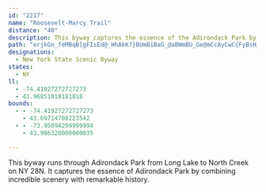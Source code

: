 ```yaml
---
id: "2217"
name: "Roosevelt-Marcy Trail"
distance: "40"
description: This byway captures the essence of the Adirondack Park by combining incredible scenery with remarkable history.
path: "erjkGn_feMBqB[gFIsEd@_HhAkK?}BUmBiBaG_@aBWmBU_Ge@mCcAyCwC{FyBsH_@aAiAeBiByAwDyBsAeBuAmDyAaIm@aCy@}AeCyCYc@m@cB[yBKgBN{G?mDO{FcA{MI_CDyGCsC_@eDsFmZOyAE_CRsCdFeSl@kEBsEG_B[oCcBgIS_CAsCtBy`@v@eHtB}MLqCCaBu@yJs@iIg@yC_AeDwHiRy@yDQiBwCal@CeC^gDRs@|DaJh@qCTuCIoJqAgNIgB?cEJqFAoBs@}HSqEBwSOcSEaBYyBm@qCsEcMoB{GcCaKs@yBsAyCoBuCwFeFwDaFoA_C_AmC_@}Am@uFu@}UC{DDeArB}UNkA\\sA|BgE|Zaf@h@eAx@aC|EsT|Gg^XgCbByUbAiL^gCnAyGbJe[vPqYxAgDzAyEl@qCR{A@aEKsNi@kNn@gg@EeFc@{OK{AeE}ZWsDG_DFoCPkExBi^lAe}@lAam@CaHUyFYyCgDaXk@yG?sEDqAlA}NFeCUsD}C_V[aHHaJd@wHb@gEDsEMcC{AmLc@yGEmDPsEL_AzGac@j@mCn@sBvAgDrB_E~@sCTmA^qDDiFKuK_@eF_BwMI_D@sHYgF[gDu@mD}@mCcHoPg@kB[mBOeBCuAH_ERqBn@uCx@sCdE{H|AsDvCaMd@kCb@aF@aEK_NH{CHeAdBiLl@eCdAcCrBqDbAaCbAmDd@wC^iEByCSaKB_CdF__@|AgJr@{B|E_LxAyDpGyU^kBnAgMbAiErFkLfGiN|E{MvBcKhC_Ir@gBz@aBvBqDdAgCrPak@~BoL~CuJ\\kBNmBdAwPHqC?_BYsJo@oKEgBBaDPyCbCcYv@{Kh@eE~@{EhCaI~@mDXyAr@mE`@kDpAeN^kCh@oChB_Hz@_C|AaDrCeEjI{I|DuEzAeCzB{EfAcDfAqEhAmI|AgP~@eEt@sBzKcV~@oCl@yBbCiKrAkDh@aA~@kAdB_BlCqAzFmBnD{BrCaDzF_JxAaBdBmA~B_AzB_@nD?vFThACrCk@|Ay@z@m@vA}A|IiN~@_ApA_AtB_AlC[rEI~BY`C{@vEyC`AYjB]dBA|@DvK~CxALvA?`C_@fA]hS}IjJyDt_@sJlCe@bCOtBEjL`@lAG~Bc@rB{@|@k@nB_ClBuAjBw@|AY|BApG~@bDJxUkA|Bq@jBsAzIyJnBcBvFgEhAkAdIcM|BkCbDmC`MmI|BqBbAmAnBmDvCuHhB_DxAkAdA_@|A?~A^tI~ChAv@~@hAbEdIj@tAbBbG\\r@r@x@^XhDrAtBZpEBvAIlGu@vFDrDX`HlAbG~AfDj@jBHzFU|CJnCt@rAv@xDzCfD~AbC|@xAZnNlBtAJzD?~B^lHtD|Ev@bQlDjAj@x@bAp@hBx@rGd@`CTl@|@lA~BjBh@PbAFlEAhAHrA~@tAdBb@\\~Ct@`DxAh@JjACb@MlAy@tBgCvCmC`NsIl@k@hAoAjAeBf@wAn@iD^}@~@{AtBwApA_@zBOpF^zJsA|A_@|DqCx@YlGy@rA_@dAsArB_HZm@|@aAnAcA~A{@jAAdCZ`H~An@Dh@CbAg@h@s@~ByEfCaJhBuExAwEdAiB|CsCrAsBj@eBbBuGl@_BbBsDbA_Bt@s@d@S~@KfFdB~@Rb@C~@a@pD_FlBiBtEyAx@q@zDaFv\\eg@|AeB~GgGjXyTjOgNpFmFrAyDhEcOfEaOhAeFx@mBt@iAvCkCfEkBnAaAxb@md@`I_G|DsF~CgGrAuBbB_ChIoInF_FbHkF~B{B`Ae@f@Af@L~@d@hAdAxDtEhAnCpAjCtB~Bx@l@lH~DpAlAhB~BbD~BbAf@rCx@pA~@`BrCdAfCn@~@`FjEpFvHpBrApBXhCc@dA@`Bl@rBhBt@ZfEdApHlA~CDrH]lABvB^xDtA|@Vt@D|Im@tK`@vAArIeBrAKxCXfGdAvAp@~AtAhAdBrCfGz@p@dIvCrDpEn@^lAL~@A~AU|DiAx@I~@Hp@Tn@d@tEpE\\RbBr@bDj@n@^l@n@hArCnAbChArArE|CtJvE~@~@rA~B^`@|GzEfBp@hEp@rAB~CIr@H|@\\`@XlCpClAZlJ~@bCj@tKfFlFrEx@XxPtDd@VrAxAxB`DTl@p@nDpCvP"
designations:
  - New York State Scenic Byway
states:
  - NY
ll:
  - -74.41927272727273
  - 43.96851818181818
bounds:
  - - -74.41927272727273
    - 43.69714708223542
  - - -73.95094299999994
    - 43.986320000000035

---
```


This byway runs through Adirondack Park from Long Lake to North Creek on NY 28N. It captures the essence of Adirondack Park by combining incredible scenery with remarkable history.

